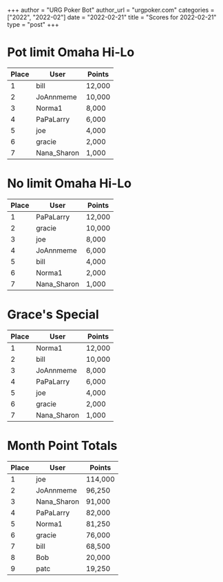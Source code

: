 +++
author = "URG Poker Bot"
author_url = "urgpoker.com"
categories = ["2022", "2022-02"]
date = "2022-02-21"
title = "Scores for 2022-02-21"
type = "post"
+++
# Pot limit Omaha Hi-Lo

| Place | User | Points |
|-------|------|--------|
| 1 | bill | 12,000 |
| 2 | JoAnnmeme | 10,000 |
| 3 | Norma1 | 8,000 |
| 4 | PaPaLarry | 6,000 |
| 5 | joe | 4,000 |
| 6 | gracie | 2,000 |
| 7 | Nana_Sharon | 1,000 |

# No limit Omaha Hi-Lo

| Place | User | Points |
|-------|------|--------|
| 1 | PaPaLarry | 12,000 |
| 2 | gracie | 10,000 |
| 3 | joe | 8,000 |
| 4 | JoAnnmeme | 6,000 |
| 5 | bill | 4,000 |
| 6 | Norma1 | 2,000 |
| 7 | Nana_Sharon | 1,000 |

# Grace's Special

| Place | User | Points |
|-------|------|--------|
| 1 | Norma1 | 12,000 |
| 2 | bill | 10,000 |
| 3 | JoAnnmeme | 8,000 |
| 4 | PaPaLarry | 6,000 |
| 5 | joe | 4,000 |
| 6 | gracie | 2,000 |
| 7 | Nana_Sharon | 1,000 |

# Month Point Totals

| Place | User | Points |
|-------|------|--------|
| 1 | joe | 114,000 |
| 2 | JoAnnmeme | 96,250 |
| 3 | Nana_Sharon | 91,000 |
| 4 | PaPaLarry | 82,000 |
| 5 | Norma1 | 81,250 |
| 6 | gracie | 76,000 |
| 7 | bill | 68,500 |
| 8 | Bob | 20,000 |
| 9 | patc | 19,250 |

